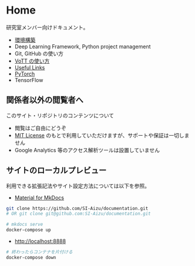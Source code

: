 # Home

研究室メンバー向けドキュメント。

- [環境構築](./setup)
- Deep Learning Framework, Python project management
- Git, GitHub の使い方
- [VoTT の使い方](./Tutorial-VoTT)
- [Useful Links](./Useful-Links/)
- [PyTorch](./Tutorial-PyTorch)
- TensorFlow



## 関係者以外の閲覧者へ

このサイト・リポジトリのコンテンツについて

- 閲覧はご自由にどうぞ
- [MIT License] のもとで利用していただけますが、サポートや保証は一切しません
- Google Analytics 等のアクセス解析ツールは設置していません

[MIT License]: https://github.com/SI-Aizu/documentation/blob/master/LICENSE



## サイトのローカルプレビュー

利用できる拡張記法やサイト設定方法については以下を参照。

- [Material for MkDocs](https://squidfunk.github.io/mkdocs-material/)

```sh
git clone https://github.com/SI-Aizu/documentation.git
# OR git clone git@github.com:SI-Aizu/documentation.git

# mkdocs serve
docker-compose up
```

- [http://localhost:8888](http://localhost:8888)

```sh
# 終わったらコンテナを片付ける
docker-compose down
```

